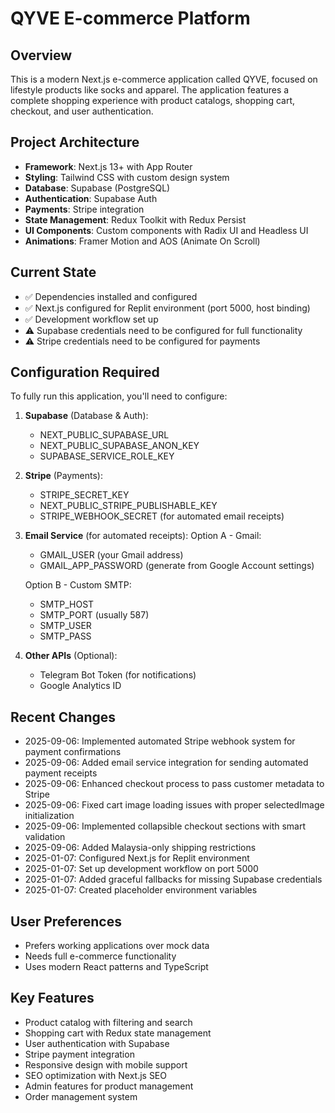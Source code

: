 # QYVE E-commerce Platform

## Overview
This is a modern Next.js e-commerce application called QYVE, focused on lifestyle products like socks and apparel. The application features a complete shopping experience with product catalogs, shopping cart, checkout, and user authentication.

## Project Architecture
- **Framework**: Next.js 13+ with App Router
- **Styling**: Tailwind CSS with custom design system
- **Database**: Supabase (PostgreSQL)
- **Authentication**: Supabase Auth
- **Payments**: Stripe integration
- **State Management**: Redux Toolkit with Redux Persist
- **UI Components**: Custom components with Radix UI and Headless UI
- **Animations**: Framer Motion and AOS (Animate On Scroll)

## Current State
- ✅ Dependencies installed and configured
- ✅ Next.js configured for Replit environment (port 5000, host binding)
- ✅ Development workflow set up
- ⚠️ Supabase credentials need to be configured for full functionality
- ⚠️ Stripe credentials need to be configured for payments

## Configuration Required
To fully run this application, you'll need to configure:

1. **Supabase** (Database & Auth):
   - NEXT_PUBLIC_SUPABASE_URL
   - NEXT_PUBLIC_SUPABASE_ANON_KEY
   - SUPABASE_SERVICE_ROLE_KEY

2. **Stripe** (Payments):
   - STRIPE_SECRET_KEY
   - NEXT_PUBLIC_STRIPE_PUBLISHABLE_KEY
   - STRIPE_WEBHOOK_SECRET (for automated email receipts)

3. **Email Service** (for automated receipts):
   Option A - Gmail:
   - GMAIL_USER (your Gmail address)
   - GMAIL_APP_PASSWORD (generate from Google Account settings)
   
   Option B - Custom SMTP:
   - SMTP_HOST
   - SMTP_PORT (usually 587)
   - SMTP_USER
   - SMTP_PASS

4. **Other APIs** (Optional):
   - Telegram Bot Token (for notifications)
   - Google Analytics ID

## Recent Changes
- 2025-09-06: Implemented automated Stripe webhook system for payment confirmations
- 2025-09-06: Added email service integration for sending automated payment receipts
- 2025-09-06: Enhanced checkout process to pass customer metadata to Stripe
- 2025-09-06: Fixed cart image loading issues with proper selectedImage initialization
- 2025-09-06: Implemented collapsible checkout sections with smart validation
- 2025-09-06: Added Malaysia-only shipping restrictions
- 2025-01-07: Configured Next.js for Replit environment
- 2025-01-07: Set up development workflow on port 5000
- 2025-01-07: Added graceful fallbacks for missing Supabase credentials
- 2025-01-07: Created placeholder environment variables

## User Preferences
- Prefers working applications over mock data
- Needs full e-commerce functionality
- Uses modern React patterns and TypeScript

## Key Features
- Product catalog with filtering and search
- Shopping cart with Redux state management
- User authentication with Supabase
- Stripe payment integration
- Responsive design with mobile support
- SEO optimization with Next.js SEO
- Admin features for product management
- Order management system
